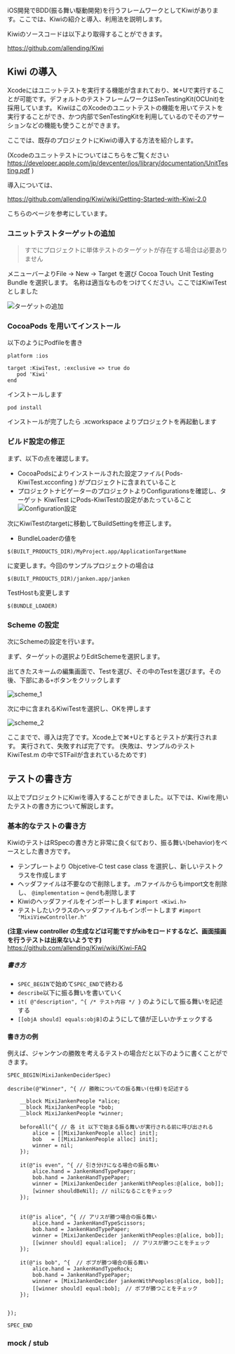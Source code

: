 iOS開発でBDD(振る舞い駆動開発)を行うフレームワークとしてKiwiがあります。ここでは、Kiwiの紹介と導入、利用法を説明します。

Kiwiのソースコードは以下より取得することができます。

https://github.com/allending/Kiwi

## Kiwi の導入

Xcodeにはユニットテストを実行する機能が含まれており、⌘+Uで実行することが可能です。デフォルトのテストフレームワークはSenTestingKit(OCUnit)を採用しています。
KiwiはこのXcodeのユニットテストの機能を用いてテストを実行することができ、かつ内部でSenTestingKitを利用しているのでそのアサーションなどの機能も使うことができます。

ここでは、既存のプロジェクトにKiwiの導入する方法を紹介します。

(Xcodeのユニットテストについてはこちらをご覧ください
https://developer.apple.com/jp/devcenter/ios/library/documentation/UnitTesting.pdf )

導入については、

https://github.com/allending/Kiwi/wiki/Getting-Started-with-Kiwi-2.0

こちらのページを参考にしています。


### ユニットテストターゲットの追加

> すでにプロジェクトに単体テストのターゲットが存在する場合は必要ありません

メニューバーよりFile → New → Target を選び Cocoa Touch Unit Testing Bundle を選択します。
名称は適当なものをつけてください。ここではKiwiTestとしました

![ターゲットの追加](https://raw.github.com/mixi-inc/iOSTraining/master/Doc/Images/11.3/kiwi_1.png)

### CocoaPods を用いてインストール

以下のようにPodfileを書き
```
platform :ios

target :KiwiTest, :exclusive => true do
   pod 'Kiwi'
end
```

インストールします
```
pod install
```

インストールが完了したら .xcworkspace よりプロジェクトを再起動します

### ビルド設定の修正

まず、以下の点を確認します。

- CocoaPodsによりインストールされた設定ファイル( Pods-KiwiTest.xcconfing ) がプロジェクトに含まれていること
- プロジェクトナビゲーターのプロジェクトよりConfigurationsを確認し、ターゲット KiwiTest にPods-KiwiTestの設定があたっていること
![Configuration設定](https://raw.github.com/mixi-inc/iOSTraining/master/Doc/Images/11.3/kiwi_2.png)

次にKiwiTestのtargetに移動してBuildSettingを修正します。


- BundleLoaderの値を
```
$(BUILT_PRODUCTS_DIR)/MyProject.app/ApplicationTargetName
```
に変更します。今回のサンプルプロジェクトの場合は
```
$(BUILT_PRODUCTS_DIR)/janken.app/janken
```

TestHostも変更します
```
$(BUNDLE_LOADER)
```

### Scheme の設定

次にSchemeの設定を行います。

まず、ターゲットの選択よりEditSchemeを選択します。

出てきたスキームの編集画面で、Testを選び、その中のTestを選びます。その後、下部にある`+`ボタンをクリックします

![scheme_1](https://raw.github.com/mixi-inc/iOSTraining/master/Doc/Images/11.3/kiwi_3.png)


次に中に含まれるKiwiTestを選択し、OKを押します

![scheme_2](https://raw.github.com/mixi-inc/iOSTraining/master/Doc/Images/11.3/kiwi_4.png)

ここまでで、導入は完了です。Xcode上で⌘+Uとするとテストが実行されます。
実行されて、失敗すれば完了です。
(失敗は、サンプルのテスト KiwiTest.m の中でSTFailが含まれているためです)


## テストの書き方
以上でプロジェクトにKiwiを導入することができました。以下では、Kiwiを用いたテストの書き方について解説します。


### 基本的なテストの書き方

KiwiのテストはRSpecの書き方と非常に良く似ており、振る舞い(behavior)をベースとした書き方です。

- テンプレートより Objcetive-C test case class を選択し、新しいテストクラスを作成します
- ヘッダファイルは不要なので削除します。.mファイルからもimport文を削除し、 `@implementation` ~ `@end`も削除します
- Kiwiのヘッダファイルをインポートします `#import <Kiwi.h>`
- テストしたいクラスのヘッダファイルもインポートします `#import "MixiViewController.h"`

**(注意:view controller の生成などは可能ですがxibをロードするなど、画面描画を行うテストは出来ないようです)**
https://github.com/allending/Kiwi/wiki/Kiwi-FAQ

##### 書き方

- `SPEC_BEGIN`で始めて`SPEC_END`で終わる
- `describe`以下に振る舞いを書いていく
- `it( @"description", ^{ /* テスト内容 */ }` のようにして振る舞いを記述する
- `[[objA should] equals:objB]`のようにして値が正しいかチェックする

#### 書き方の例

例えば、ジャンケンの勝敗を考えるテストの場合だと以下のように書くことができます。

```
SPEC_BEGIN(MixiJankenDeciderSpec)

describe(@"Winner", ^{ // 勝敗についての振る舞い(仕様)を記述する

    __block MixiJankenPeople *alice;
    __block MixiJankenPeople *bob;
    __block MixiJankenPeople *winner;

    beforeAll(^{ // 各 it 以下で始まる振る舞いが実行される前に呼び出される
        alice = [[MixiJankenPeople alloc] init];
        bob   = [[MixiJankenPeople alloc] init];
        winner = nil;
    });

    it(@"is even", ^{ // 引き分けになる場合の振る舞い
        alice.hand = JankenHandTypePaper;
        bob.hand = JankenHandTypePaper;
        winner = [MixiJankenDecider jankenWithPeoples:@[alice, bob]];
        [winner shouldBeNil]; // nilになることをチェック
    });


    it(@"is alice", ^{ // アリスが勝つ場合の振る舞い
        alice.hand = JankenHandTypeScissors;
        bob.hand = JankenHandTypePaper;
        winner = [MixiJankenDecider jankenWithPeoples:@[alice, bob]];
        [[winner should] equal:alice];  // アリスが勝つことをチェック
    });

    it(@"is bob", ^{  // ボブが勝つ場合の振る舞い
        alice.hand = JankenHandTypeRock;
        bob.hand = JankenHandTypePaper;
        winner = [MixiJankenDecider jankenWithPeoples:@[alice, bob]];
        [[winner should] equal:bob];　// ボブが勝つことをチェック
    });
    
    
});

SPEC_END
```



### mock / stub



